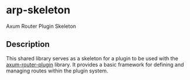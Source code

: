# arp-skeleton
Axum Router Plugin Skeleton

## Description
This shared library serves as a skeleton for a plugin to be used with the [axum-router-plugin](https://github.com/mrhdias/axum-router-plugin) library. It provides a basic framework for defining and managing routes within the plugin system.